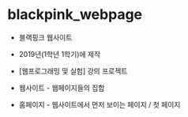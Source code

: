 # blackpink_webpage

* 블랙핑크 웹사이트
* 2019년(1학년 1학기)에 제작  
* [웹프로그래밍 및 실험] 강의 프로젝트  

* 웹사이트 - 웹페이지들의 집합
* 홈페이지 - 웹사이트에서 먼저 보이는 페이지 / 첫 페이지
